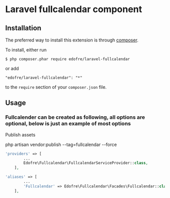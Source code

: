 # Laravel fullcalendar component

## Installation

The preferred way to install this extension is through [composer](http://getcomposer.org/download/).

To install, either run

```
$ php composer.phar require edofre/laravel-fullcalendar
```

or add

```
"edofre/laravel-fullcalendar": "*"
```

to the ```require``` section of your `composer.json` file.

## Usage

### Fullcalender can be created as following, all options are optional, below is just an example of most options

Publish assets

php artisan vendor:publish --tag=fullcalendar --force

```php
'providers' => [
        ...
        Edofre\Fullcalendar\FullcalendarServiceProvider::class,
    ],
```

```php
'aliases' => [
        ...
        'Fullcalendar' => Edofre\Fullcalendar\Facades\Fullcalendar::class,
    ],
```
